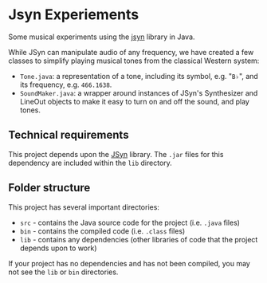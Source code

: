 # Jsyn Experiements

Some musical experiments using the [jsyn](https://github.com/philburk/jsyn) library in Java.

While JSyn can manipulate audio of any frequency, we have created a few classes to simplify playing musical tones from the classical Western system:

- `Tone.java`: a representation of a tone, including its symbol, e.g. "`B♭`", and its frequency, e.g. `466.1638`.
- `SoundMaker.java`: a wrapper around instances of JSyn's Synthesizer and LineOut objects to make it easy to turn on and off the sound, and play tones.

## Technical requirements

This project depends upon the [JSyn](https://github.com/philburk/jsyn) library. The `.jar` files for this dependency are included within the `lib` directory.

## Folder structure

This project has several important directories:

- `src` - contains the Java source code for the project (i.e. `.java` files)
- `bin` - contains the compiled code (i.e. `.class` files)
- `lib` - contains any dependencies (other libraries of code that the project depends upon to work)

If your project has no dependencies and has not been compiled, you may not see the `lib` or `bin` directories.
